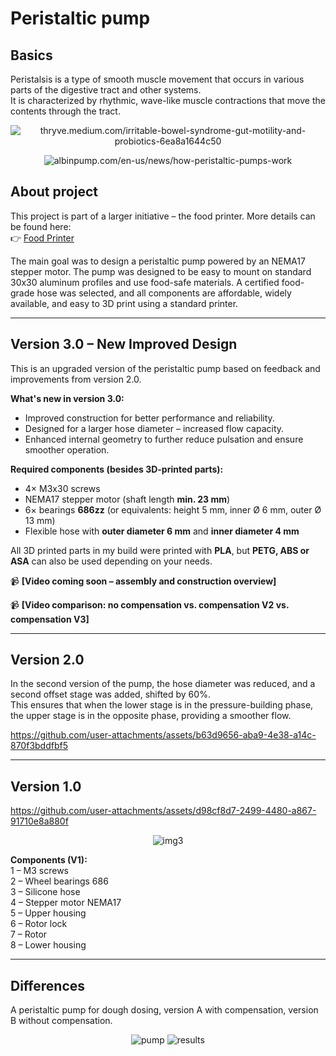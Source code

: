 # Peristaltic pump

## Basics

Peristalsis is a type of smooth muscle movement that occurs in various parts of the digestive tract and other systems.  
It is characterized by rhythmic, wave-like muscle contractions that move the contents through the tract.

<p align="center">
   <img src="https://github.com/user-attachments/assets/4fc360c6-a6c0-4841-80fc-df59311ee9b4" alt="thryve.medium.com/irritable-bowel-syndrome-gut-motility-and-probiotics-6ea8a1644c50">
</p>

<p align="center">
   <img src="https://github.com/user-attachments/assets/f7741d4b-e7eb-4f88-9c7a-94baa78f7a75" alt="albinpump.com/en-us/news/how-peristaltic-pumps-work">
</p>

## About project

This project is part of a larger initiative – the food printer. More details can be found here:  
👉 [Food Printer](https://github.com/TanskiSzymon/food-printer)

The main goal was to design a peristaltic pump powered by an NEMA17 stepper motor. The pump was designed to be easy to mount on standard 30x30 aluminum profiles and use food-safe materials. A certified food-grade hose was selected, and all components are affordable, widely available, and easy to 3D print using a standard printer.

---

## Version 3.0 – **New Improved Design**

This is an upgraded version of the peristaltic pump based on feedback and improvements from version 2.0.

**What's new in version 3.0:**
- Improved construction for better performance and reliability.
- Designed for a larger hose diameter – increased flow capacity.
- Enhanced internal geometry to further reduce pulsation and ensure smoother operation.

**Required components (besides 3D-printed parts):**
- 4× M3x30 screws  
- NEMA17 stepper motor (shaft length **min. 23 mm**)  
- 6× bearings **686zz** (or equivalents: height 5 mm, inner Ø 6 mm, outer Ø 13 mm)  
- Flexible hose with **outer diameter 6 mm** and **inner diameter 4 mm**

All 3D printed parts in my build were printed with **PLA**, but **PETG, ABS or ASA** can also be used depending on your needs.

📹 **[Video coming soon – assembly and construction overview]**

📹 **[Video comparison: no compensation vs. compensation V2 vs. compensation V3]**

---

## Version 2.0

In the second version of the pump, the hose diameter was reduced, and a second offset stage was added, shifted by 60%.  
This ensures that when the lower stage is in the pressure-building phase, the upper stage is in the opposite phase, providing a smoother flow.

https://github.com/user-attachments/assets/b63d9656-aba9-4e38-a14c-870f3bddfbf5

---

## Version 1.0

https://github.com/user-attachments/assets/d98cf8d7-2499-4480-a867-91710e8a880f

<p align="center">
   <img src="https://github.com/user-attachments/assets/024fb578-a7cb-4599-8fb2-1a22547de4b0" alt="img3">
</p>

**Components (V1):**  
1 – M3 screws  
2 – Wheel bearings 686  
3 – Silicone hose  
4 – Stepper motor NEMA17  
5 – Upper housing  
6 – Rotor lock  
7 – Rotor  
8 – Lower housing

---

## Differences

A peristaltic pump for dough dosing, version A with compensation, version B without compensation.

<p align="center">
  <img src="https://github.com/user-attachments/assets/73d692c0-4d1b-477c-8003-bd680d21ffa7" alt="pump">
  <img src="https://github.com/TanskiSzymon/food-printer/assets/108231030/45d1698a-4a03-4c6b-9ab7-3a8c82f8efa0" alt="results">
</p>
